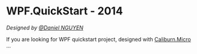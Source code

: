 # WPF.QuickStart - 2014

*Designed by [@Daniel NGUYEN](https://www.linkedin.com/in/nguyendaniel)*

If you are looking for WPF quickstart project, designed with [Caliburn.Micro](https://github.com/Caliburn-Micro) ...